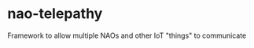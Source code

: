 nao-telepathy
=============

Framework to allow multiple NAOs and other IoT "things" to communicate
